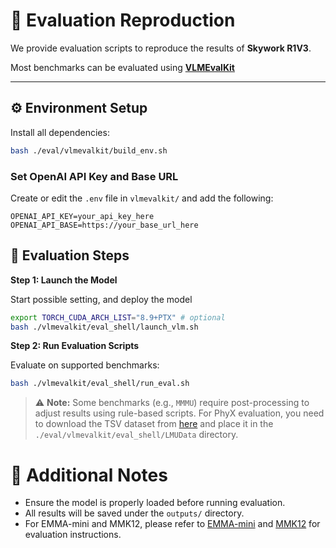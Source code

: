 # 🧪 Evaluation Reproduction


We provide evaluation scripts to reproduce the results of **Skywork R1V3**.

Most benchmarks can be evaluated using **[VLMEvalKit](https://github.com/open-compass/VLMEvalKit)**

---
## ⚙️ Environment Setup

Install all dependencies:

```bash
bash ./eval/vlmevalkit/build_env.sh
```
### Set OpenAI API Key and Base URL
Create or edit the `.env` file in `vlmevalkit/` and add the following:

```dotenv
OPENAI_API_KEY=your_api_key_here
OPENAI_API_BASE=https://your_base_url_here
```
## 🚀 Evaluation Steps
**Step 1: Launch the Model**

Start possible setting, and deploy the model
```bash
export TORCH_CUDA_ARCH_LIST="8.9+PTX" # optional
bash ./vlmevalkit/eval_shell/launch_vlm.sh
```
**Step 2: Run Evaluation Scripts**

Evaluate on supported benchmarks:
```bash
bash ./vlmevalkit/eval_shell/run_eval.sh
```
> ⚠️ **Note:** Some benchmarks (e.g., `MMMU`) require post-processing to adjust results using rule-based scripts. For PhyX evaluation, you need to download the TSV dataset from [here](https://huggingface.co/datasets/catpp/skywork-r1v3-phy_tsv) and place it in the `./eval/vlmevalkit/eval_shell/LMUData` directory.



# 📌 Additional Notes
- Ensure the model is properly loaded before running evaluation.
- All results will be saved under the `outputs/` directory.
- For EMMA-mini and MMK12, please refer to [EMMA-mini](https://github.com/EMMA-Bench/EMMA) and [MMK12](https://github.com/ModalMinds/MM-EUREKA) for evaluation instructions.


